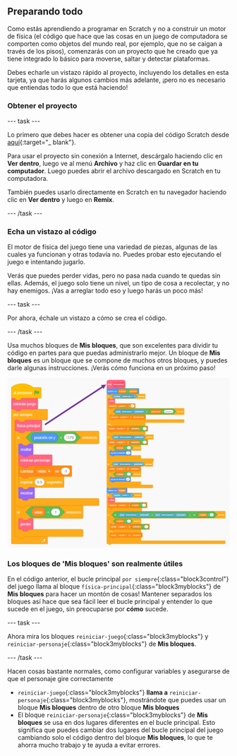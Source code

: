 ## Preparando todo

Como estás aprendiendo a programar en Scratch y no a construir un motor de física (el código que hace que las cosas en un juego de computadora se comporten como objetos del mundo real, por ejemplo, que no se caigan a través de los pisos), comenzarás con un proyecto que he creado que ya tiene integrado lo básico para moverse, saltar y detectar plataformas.

Debes echarle un vistazo rápido al proyecto, incluyendo los detalles en esta tarjeta, ya que harás algunos cambios más adelante, ¡pero no es necesario que entiendas todo lo que está haciendo!

### Obtener el proyecto

\--- task \---

Lo primero que debes hacer es obtener una copia del código Scratch desde [aquí](https://scratch.mit.edu/projects/454114430){:target="_ blank"}.

Para usar el proyecto sin conexión a Internet, descárgalo haciendo clic en **Ver dentro**, luego ve al menú **Archivo** y haz clic en **Guardar en tu computador**. Luego puedes abrir el archivo descargado en Scratch en tu computadora.

También puedes usarlo directamente en Scratch en tu navegador haciendo clic en **Ver dentro** y luego en **Remix**.

\--- /task \---

### Echa un vistazo al código

El motor de física del juego tiene una variedad de piezas, algunas de las cuales ya funcionan y otras todavía no. Puedes probar esto ejecutando el juego e intentando jugarlo.

Verás que puedes perder vidas, pero no pasa nada cuando te quedas sin ellas. Además, el juego solo tiene un nivel, un tipo de cosa a recolectar, y no hay enemigos. ¡Vas a arreglar todo eso y luego harás un poco más!

\--- task \---

Por ahora, échale un vistazo a cómo se crea el código.

\--- /task \---

Usa muchos bloques de **Mis bloques**, que son excelentes para dividir tu código en partes para que puedas administrarlo mejor. Un bloque de **Mis bloques** es un bloque que se compone de muchos otros bloques, y puedes darle algunas instrucciones. ¡Verás cómo funciona en un próximo paso!

![](images/setup2and3.png)

### Los bloques de 'Mis bloques' son realmente útiles

En el código anterior, el bucle principal `por siempre`{:class="block3control"} del juego llama al bloque `física-principal`{:class="block3myblocks"} de **Mis bloques** para hacer un montón de cosas! Mantener separados los bloques así hace que sea fácil leer el bucle principal y entender lo que sucede en el juego, sin preocuparse por **cómo** sucede.

\--- task \---

Ahora mira los bloques `reiniciar-juego`{:class="block3myblocks"} y `reiniciar-personaje`{:class="block3myblocks"} de **Mis bloques**.

\--- /task \---

Hacen cosas bastante normales, como configurar variables y asegurarse de que el personaje gire correctamente

- `reiniciar-juego`{:class="block3myblocks"} **llama a** `reiniciar-personaje`{:class="block3myblocks"}, mostrándote que puedes usar un bloque **Mis bloques** dentro de otro bloque **Mis bloques**
- El bloque `reiniciar-personaje`{:class="block3myblocks"} de **Mis bloques** se usa en dos lugares diferentes en el bucle principal. Esto significa que puedes cambiar dos lugares del bucle principal del juego cambiando solo el código dentro del bloque **Mis bloques**, lo que te ahorra mucho trabajo y te ayuda a evitar errores.